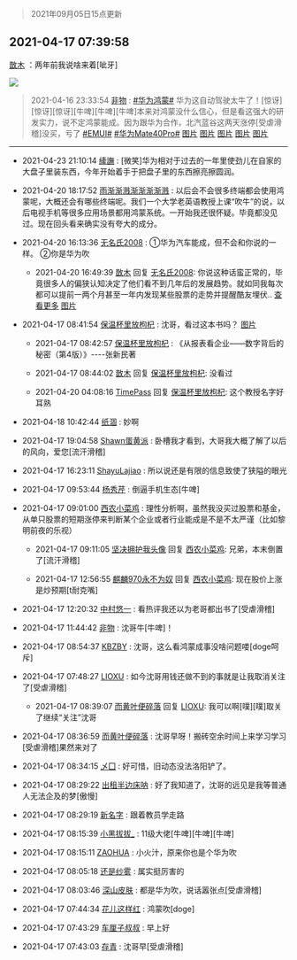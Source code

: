 > 2021年09月05日15点更新
<link rel="stylesheet" href="https://cdn.jsdelivr.net/gh/taotie6/sampleJSON@main/css/photo_show.css">


 ## 2021-04-17 07:39:58 

 [㪚木](https://www.coolapk.com/feed/26365295?shareKey=ODhmOGE3YmNjZmNlNjEzMTc3ZGU~) ：两年前我说啥来着[呲牙] 

<div class="album">
<img class="img-item" src="http://image.coolapk.com/feed/2021/0417/07/1081091_cf63aa8f_6396_6683@1440x4105.jpeg" />
</div>

> 2021-04-16 23:33:54 
> [非物](https://www.coolapk.com/feed/26362098?shareKey=YmE1OTEyYmViYzIzNjEzMTc3ZGU~) : <a class="feed-link-tag" href="/t/华为鸿蒙?type=0">#华为鸿蒙#</a> 华为这自动驾驶太牛了！[惊讶][惊讶][惊讶][牛啤][牛啤][牛啤]本来对鸿蒙没什么信心，但是看这强大的研发实力，说不定鸿蒙能成。因为跟华为合作，北汽蓝谷这两天涨停[受虐滑稽]没买，亏了  <a class="feed-link-tag" href="/t/EMUI?type=0">#EMUI#</a> <a class="feed-link-tag" href="/t/华为Mate40Pro?type=0">#华为Mate40Pro#</a> 
[图片](http://image.coolapk.com/feed/2021/0416/23/2190248_d0385464_7231_0997@2772x1288.jpeg)
[图片](http://image.coolapk.com/feed/2021/0416/23/2190248_e8f3148d_7231_0999@2772x1288.jpeg)
[图片](http://image.coolapk.com/feed/2021/0416/23/2190248_25bdaeb5_7231_1001@2772x1288.jpeg)
[图片](http://image.coolapk.com/feed/2021/0416/23/2190248_78d57c0c_7231_1003@2772x1288.jpeg)
[图片](http://image.coolapk.com/feed/2021/0416/23/2190248_516f8fc9_7231_1005@1344x2772.jpeg)

 ------- 

- 2021-04-23 21:10:14 [縴譕](uid=1982813) : [微笑]华为相对于过去的一年里使劲儿在自家的大盘子里装东西，今年开始着手于把盘子里的东西擦亮擦圆润。 

- 2021-04-20 18:17:52 [雨渐渐溅渐渐渐渐溅](uid=2384512) : 以后会不会很多终端都会使用鸿蒙呢，大概还会有哪些终端呢。我们一个大学老英语教授上课“吹牛”的说，以后电视手机等很多应用场景都用鸿蒙系统。一开始我还很怀疑。毕竟都没见过。现在回头看来确实没有夸大的成分。 

- 2021-04-20 16:13:36 [无名氏2008](uid=2247378) : ①华为汽车能成，但不会和你说的一样。
②你是华为吹 

    - 2021-04-20 16:49:39 [㪚木](uid=1081091) 回复 [无名氏2008](uid=2247378): 你说这种话蛮正常的，毕竟很多人的偏狭认知决定了他们看不到几年后的发展趋势。就如同我每次都可以提前一两个月甚至一年内发现某些股票的走势并提醒酷友埋伏.. <a href="/feed/replyList?id=199800709">查看更多</a> [图片](http://image.coolapk.com/feed/2019/0428/09/1081091_6503_4644@348x209.gif)

- 2021-04-17 08:41:54 [保温杯里放枸杞](uid=2901673) : 沈哥，看过这本书吗？ [图片](http://image.coolapk.com/feed/2021/0417/08/2901673_a3343fd4_0113_8977@1440x2222.jpeg)

    - 2021-04-17 08:42:57 [保温杯里放枸杞](uid=2901673) : 《从报表看企业——数字背后的秘密（第4版）》----张新民著 

    - 2021-04-17 08:44:02 [㪚木](uid=1081091) 回复 [保温杯里放枸杞](uid=2901673): 没看过 

    - 2021-04-20 04:08:16 [TimePass](uid=901253) 回复 [保温杯里放枸杞](uid=2901673): 这个教授名字好耳熟 

- 2021-04-18 10:42:44 [纸涸](uid=3690334) : 妙啊 

- 2021-04-17 19:04:58 [Shawn蛋黄派](uid=2642278) : 卧槽我才看到，大哥我大概了解了以后的风向，爱您[流汗滑稽] 

- 2021-04-17 16:23:11 [ShayuLajiao](uid=3608474) : 所以说还是有限的信息致使了狭隘的眼光 

- 2021-04-17 09:53:44 [杨秀芹](uid=1849145) : 倒逼手机生态[牛啤] 

- 2021-04-17 09:01:00 [西农小菜鸡](uid=3063280) : 理性分析啊，虽然我没买过股票和基金，从单只股票的短期涨停来判断某个企业或者行业能成是不是不太严谨（比如黎明前夜的乐视） 

    - 2021-04-17 09:11:05 [坚决拥护我头像](uid=1738203) 回复 [西农小菜鸡](uid=3063280): 兄弟，本末倒置了[流汗滑稽] 

    - 2021-04-17 12:56:55 [麒麟970永不为奴](uid=3363987) 回复 [西农小菜鸡](uid=3063280): 现在股价上涨是炒预期[t耐克嘴] 

- 2021-04-17 12:20:32 [中村悠一](uid=626684) : 看热评我还以为老哥都出书了[受虐滑稽] 

- 2021-04-17 11:44:42 [非物](uid=2190248) : 沈哥牛[牛啤]！ 

- 2021-04-17 08:54:37 [KBZBY](uid=4004285) : 沈哥，这么看鸿蒙成事没啥问题喽[doge呵斥] 

- 2021-04-17 07:48:27 [LIOXU](uid=2824671) : 如今沈哥用钱还做不到的事就是让我取消关注了[受虐滑稽] 

    - 2021-04-17 08:39:07 [而黄叶便碎落](uid=2845514) 回复 [LIOXU](uid=2824671): 我可以啊[噗][噗]取关了继续“关注”沈哥 

- 2021-04-17 08:36:59 [而黄叶便碎落](uid=2845514) : 沈哥早呀！搬砖空余时间上来学习学习[受虐滑稽]果然来对了 

- 2021-04-17 08:34:15 [乄囗](uid=759206) : 好可惜，旧动态没法洛阳铲了。 

- 2021-04-17 08:29:22 [出租半边床呐](uid=3768992) : 好了我知道了，沈哥的远见是我等普通人无法企及的梦[傲慢] 

- 2021-04-17 08:29:19 [新名字](uid=1651051) : 跟着教员学走路 

- 2021-04-17 08:15:39 [小黑拔拔_](uid=1059464) : 11级大佬[牛啤][牛啤][牛啤] 

- 2021-04-17 08:15:11 [ZAOHUA](uid=1930793) : 小火汁，原来你也是个华为吹 

- 2021-04-17 08:05:18 [还是纱雾](uid=1823196) : 属实挺厉害的 

- 2021-04-17 08:03:46 [深山皮肤](uid=1835149) : 都是华为吹，说话嚣张点[受虐滑稽] 

- 2021-04-17 07:44:34 [花儿这样红](uid=3618501) : 鸿蒙吹[doge] 

- 2021-04-17 07:43:29 [车厘子叔叔](uid=1756803) : 早上好 

- 2021-04-17 07:43:03 [存青](uid=1006954) : 沈哥早[受虐滑稽] 

